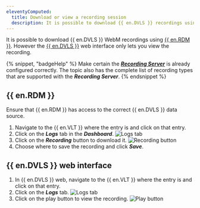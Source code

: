 ```yaml
---
eleventyComputed:
  title: Download or view a recording session
  description: It is possible to download {{ en.DVLS }} recordings using {{ en.RDM }} or the {{ en.DVLS }} web interface.
---
```

It is possible to download {{ en.DVLS }} WebM recordings using [{{ en.RDM }}](#remote-desktop-manager). However the [{{ en.DVLS }}](#devolutions-server-web-interface) web interface only lets you view the recording.

{% snippet, "badgeHelp" %}
Make certain the [***Recording Server***](/kb/devolutions-server/how-to-articles/configure-recording-server/) is already configured correctly. The topic also has the complete list of recording types that are supported with the ***Recording Server***.
{% endsnippet %}

## {{ en.RDM }}
Ensure that {{ en.RDM }} has access to the correct {{ en.DVLS }} data source.
1. Navigate to the {{ en.VLT }} where the entry is and click on that entry.
1. Click on the ***Logs*** tab in the ***Dashboard***.
![Logs tab](https://cdnweb.devolutions.net/docs/docs_en_kb_KB0152.png)
1. Click on the ***Recording*** button to download it.
![Recording button](https://cdnweb.devolutions.net/docs/docs_en_kb_KB0153.png)
1. Choose where to save the recording and click ***Save***.

## {{ en.DVLS }} web interface
1. In {{ en.DVLS }} web, navigate to the {{ en.VLT }} where the entry is and click on that entry.
1. Click on the ***Logs*** tab.
![Logs tab](https://cdnweb.devolutions.net/docs/docs_en_kb_KB0154.png)
1. Click on the play button to view the recording.
![Play button](https://cdnweb.devolutions.net/docs/docs_en_kb_KB0155.png)
